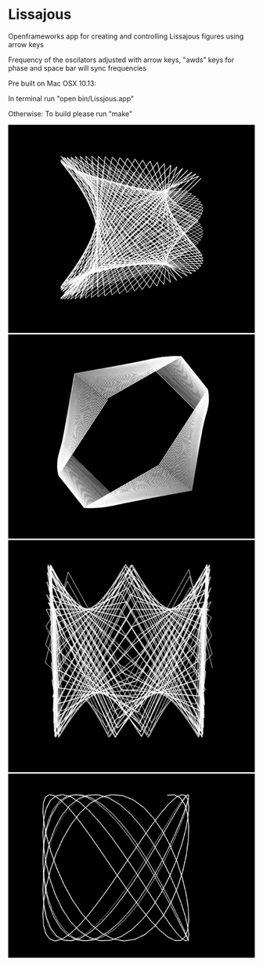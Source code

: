 # Lissajous
Openframeworks app for creating and controlling Lissajous figures using arrow keys


Frequency of the oscilators adjusted with arrow keys, "awds" keys for phase and space bar will sync frequencies

Pre built on Mac OSX 10.13:

In terminal run "open bin/Lissjous.app"


Otherwise:
To build please run "make"

![alt text](Lissajous1.png)
![alt text](Lissajous2.png)
![alt text](Lissajous3.png)
![alt text](Lissajous4.png)
